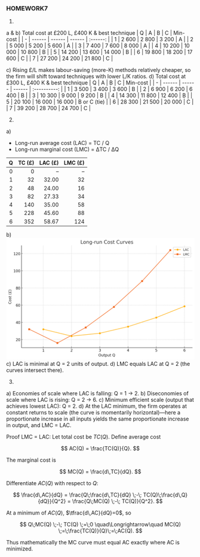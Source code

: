 ### HOMEWORK7

1)

a & b) Total cost at £200 L, £400 K & best technique
| Q | A      | B      | C      | Min-cost |
| - | ------ | ------ | ------ | :------: |
| 1 | 2 600  | 2 800  | 3 200  |     A    |
| 2 | 5 000  | 5 200  | 5 600  |     A    |
| 3 | 7 400  | 7 600  | 8 000  |     A    |
| 4 | 10 200 | 10 000 | 10 800 |     B    |
| 5 | 14 200 | 13 600 | 14 000 |     B    |
| 6 | 19 800 | 18 200 | 17 600 |     C    |
| 7 | 27 200 | 24 200 | 21 800 |     C    |

c) Rising £/L makes labour-saving (more-K) methods relatively cheaper, so the firm will shift toward techniques with lower L/K ratios.
d) Total cost at £300 L, £400 K & best technique 
| Q | A      | B      | C      |   Min-cost   |
| - | ------ | ------ | ------ | :----------: |
| 1 | 3 500  | 3 400  | 3 600  |       B      |
| 2 | 6 900  | 6 200  | 6 400  |       B      |
| 3 | 10 300 | 9 000  | 9 200  |       B      |
| 4 | 14 300 | 11 800 | 12 400 |       B      |
| 5 | 20 100 | 16 000 | 16 000 | B or C (tie) |
| 6 | 28 300 | 21 500 | 20 000 |       C      |
| 7 | 39 200 | 28 700 | 24 700 |       C      |

2)

a)
- Long-run average cost (LAC) = TC / Q
- Long-run marginal cost (LMC) = ΔTC / ΔQ

|  Q  | TC (£) | LAC (£) | LMC (£) |
| :-: | -----: | -------: | ------: |
|  0  |      0 |        – |       – |
|  1  |     32 |    32.00 |      32 |
|  2  |     48 |    24.00 |      16 |
|  3  |     82 |    27.33 |      34 |
|  4  |    140 |    35.00 |      58 |
|  5  |    228 |    45.60 |      88 |
|  6  |    352 |    58.67 |     124 |

b)
![](../assets/plot.png)
c) LAC is minimal at Q = 2 units of output.
d) LMC equals LAC at Q = 2 (the curves intersect there). 

3)
a) Economies of scale where LAC is falling: Q = 1 → 2.
b) Diseconomies of scale where LAC is rising: Q = 2 → 6.
c) Minimum efficient scale (output that achieves lowest LAC): Q = 2.
d) At the LAC minimum, the firm operates at constant returns to scale (the curve is momentarily horizontal)—here a proportionate increase in all inputs yields the same proportionate increase in output, and LMC = LAC.

Proof LMC = LAC:
Let total cost be $TC(Q)$. Define average cost

$$
AC(Q) = \frac{TC(Q)}{Q}.
$$

The marginal cost is

$$
MC(Q) = \frac{d\,TC}{dQ}.
$$

Differentiate $AC(Q)$ with respect to $Q$:

$$
\frac{d\,AC}{dQ}
= \frac{Q\;\frac{d\,TC}{dQ} \;-\; TC(Q)\;\frac{d\,Q}{dQ}}{Q^2}
= \frac{Q\;MC(Q) \;-\; TC(Q)}{Q^2}.
$$

At a minimum of $AC(Q)$, $\tfrac{d\,AC}{dQ}=0$, so

$$
Q\;MC(Q) \;-\; TC(Q) \;=\;0
\quad\Longrightarrow\quad
MC(Q) \;=\;\frac{TC(Q)}{Q}\;=\;AC(Q).
$$

Thus mathematically the MC curve must equal AC exactly where AC is minimized.
